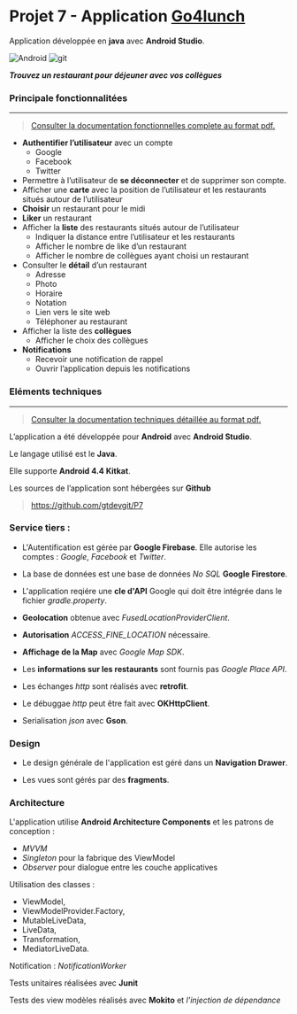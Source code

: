 # Projet 7 - Application [Go4lunch](https://github.com/gtdevgit/P7)

Application développée en **java** avec **Android Studio**.

![Android](https://img.shields.io/badge/Android-Studio-blue)
![git](https://img.shields.io/github/languages/code-size/gtdevgit/P7)

***Trouvez un restaurant pour déjeuner avec vos collègues***

### Principale fonctionnalitées
***

>[Consulter la documentation fonctionnelles complete au format pdf.](https://github.com/gtdevgit/P7/blob/main/Documentation/P7_Documentation%20fonctionnelle.pdf)

- **Authentifier l’utilisateur** avec un compte
  - Google
  - Facebook
  - Twitter
- Permettre à l’utilisateur de **se déconnecter** et de supprimer son compte.
- Afficher une **carte** avec la position de l’utilisateur et les restaurants situés autour de l’utilisateur
- **Choisir** un restaurant pour le midi
- **Liker** un restaurant
- Afficher la **liste** des restaurants situés autour de l’utilisateur
  - Indiquer la distance entre l’utilisateur et les restaurants
  - Afficher le nombre de like d’un restaurant
  - Afficher le nombre de collègues ayant choisi un restaurant
- Consulter le **détail** d’un restaurant
  - Adresse
  - Photo
  - Horaire
  - Notation
  - Lien vers le site web
  - Téléphoner au restaurant
- Afficher la liste des **collègues**
  - Afficher le choix des collègues
- **Notifications**
  - Recevoir une notification de rappel
  - Ouvrir l’application depuis les notifications

### Eléments techniques
***
>[Consulter la documentation techniques détaillée au format pdf.](https://github.com/gtdevgit/P7/blob/main/Documentation/P7_Documentation%20technique.pdf)

L’application a été développée pour **Android** avec **Android Studio**.

Le langage utilisé est le **Java**.

Elle supporte **Android 4.4 Kitkat**.

Les sources de l’application sont hébergées sur **Github**

> https://github.com/gtdevgit/P7

### Service tiers :

- L'Autentification est gérée par **Google Firebase**. Elle autorise les comptes : *Google*, *Facebook* et *Twitter*.

- La base de données est une base de données *No SQL* **Google Firestore**.

- L'application reqiére une **cle d'API** Google qui doit être intégrée dans le fichier *gradle.property*.

- **Geolocation** obtenue avec *FusedLocationProviderClient*.

- **Autorisation** *ACCESS_FINE_LOCATION* nécessaire.

- **Affichage de la Map** avec *Google Map SDK*.

- Les **informations sur les restaurants** sont fournis pas *Google Place API*.

- Les échanges *http* sont réalisés avec **retrofit**.

- Le débuggae *http* peut être fait avec **OKHttpClient**.

- Serialisation *json* avec **Gson**.

### Design

- Le design générale de l'application est géré dans un **Navigation Drawer**.

- Les vues sont gérés par des **fragments**.

### Architecture

L'application utilise **Android Architecture Components** et les patrons de conception :

- *MVVM*
- *Singleton* pour la fabrique des ViewModel
- *Observer* pour dialogue entre les couche applicatives

Utilisation des classes :

- ViewModel,
- ViewModelProvider.Factory,
- MutableLiveData,
- LiveData,
- Transformation,
- MediatorLiveData.

Notification : *NotificationWorker*

Tests unitaires réalisées avec **Junit**

Tests des view modèles réalisés avec **Mokito** et *l'injection de dépendance*
